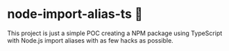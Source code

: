 # node-import-alias-ts 🧰

This project is just a simple POC creating a NPM package using TypeScript with Node.js import aliases with as few hacks as possible.

